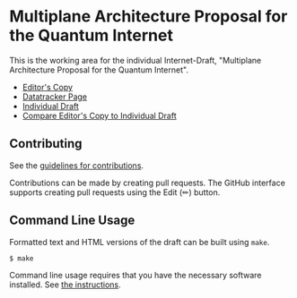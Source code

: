 # Multiplane Architecture Proposal for the Quantum Internet

This is the working area for the individual Internet-Draft, "Multiplane Architecture Proposal for the Quantum Internet".

* [Editor's Copy](https://dr2lopez.github.io/qi-multiplane-arch/#go.draft-lopez-qirg-qi-multiplane-arch.html)
* [Datatracker Page](https://datatracker.ietf.org/doc/draft-lopez-qirg-qi-multiplane-arch)
* [Individual Draft](https://datatracker.ietf.org/doc/html/draft-lopez-qirg-qi-multiplane-arch)
* [Compare Editor's Copy to Individual Draft](https://dr2lopez.github.io/qi-multiplane-arch/#go.draft-lopez-qirg-qi-multiplane-arch.diff)


## Contributing

See the
[guidelines for contributions](https://github.com/dr2lopez/qi-multiplane-arch/blob/main/CONTRIBUTING.md).

Contributions can be made by creating pull requests.
The GitHub interface supports creating pull requests using the Edit (✏) button.


## Command Line Usage

Formatted text and HTML versions of the draft can be built using `make`.

```sh
$ make
```

Command line usage requires that you have the necessary software installed.  See
[the instructions](https://github.com/martinthomson/i-d-template/blob/main/doc/SETUP.md).

